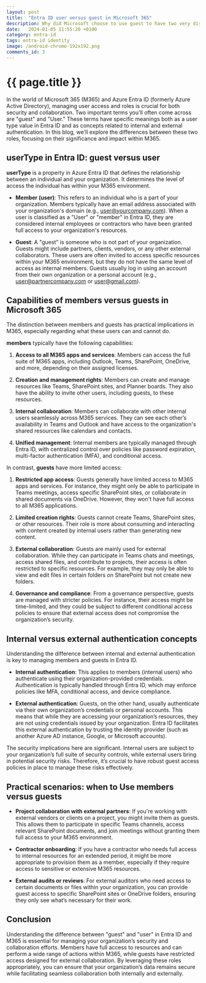 ```yaml
---
layout: post
title:  "Entra ID user versus guest in Microsoft 365"
description: Why did Microsoft choose to use guest to have two very distinct meanings.  How can a guest be a member, and a user be a guest?
date:   2024-01-05 11:55:20 +0100
category: entra-id
tags: entra-id identity
image: /android-chrome-192x192.png
comments_id: 3
---
```

<h1>{{ page.title }}</h1>

In the world of Microsoft 365 (M365) and Azure Entra ID (formerly Azure Active Directory), managing user access and roles is crucial for both security and collaboration. Two important terms you'll often come across are "guest" and "User." These terms have specific meanings both as a user type value in Entra ID and as concepts related to internal and external authentication. In this blog, we'll explore the differences between these two roles, focusing on their significance and impact within M365.
<!--more-->
## userType in Entra ID: guest versus user

**userType** is a property in Azure Entra ID that defines the relationship between an individual and your organization. It determines the level of access the individual has within your M365 environment.

- **Member (user)**: This refers to an individual who is a part of your organization. Members typically have an email address associated with your organization's domain (e.g., user@yourcompany.com). When a user is classified as a "User" or "member" in Entra ID, they are considered internal employees or contractors who have been granted full access to your organization's resources.

- **Guest**: A "guest" is someone who is not part of your organization. Guests might include partners, clients, vendors, or any other external collaborators. These users are often invited to access specific resources within your M365 environment, but they do not have the same level of access as internal members. Guests usually log in using an account from their own organization or a personal account (e.g., user@partnercompany.com or user@gmail.com).

## Capabilities of members versus guests in Microsoft 365

The distinction between members and guests has practical implications in M365, especially regarding what these users can and cannot do.

**members** typically have the following capabilities:

1. **Access to all M365 apps and services**: Members can access the full suite of M365 apps, including Outlook, Teams, SharePoint, OneDrive, and more, depending on their assigned licenses.
  
2. **Creation and management rights**: Members can create and manage resources like Teams, SharePoint sites, and Planner boards. They also have the ability to invite other users, including guests, to these resources.

3. **Internal collaboration**: Members can collaborate with other internal users seamlessly across M365 services. They can see each other’s availability in Teams and Outlook and have access to the organization's shared resources like calendars and contacts.

4. **Unified management**: Internal members are typically managed through Entra ID, with centralized control over policies like password expiration, multi-factor authentication (MFA), and conditional access.

In contrast, **guests** have more limited access:

1. **Restricted app access**: Guests generally have limited access to M365 apps and services. For instance, they might only be able to participate in Teams meetings, access specific SharePoint sites, or collaborate in shared documents via OneDrive. However, they won't have full access to all M365 applications.

2. **Limited creation rights**: Guests cannot create Teams, SharePoint sites, or other resources. Their role is more about consuming and interacting with content created by internal users rather than generating new content.

3. **External collaboration**: Guests are mainly used for external collaboration. While they can participate in Teams chats and meetings, access shared files, and contribute to projects, their access is often restricted to specific resources. For example, they may only be able to view and edit files in certain folders on SharePoint but not create new folders.

4. **Governance and compliance**: From a governance perspective, guests are managed with stricter policies. For instance, their access might be time-limited, and they could be subject to different conditional access policies to ensure that external access does not compromise the organization’s security.

## Internal versus external authentication concepts

Understanding the difference between internal and external authentication is key to managing members and guests in Entra ID.

- **Internal authentication**: This applies to members (internal users) who authenticate using their organization-provided credentials. Authentication is typically handled through Entra ID, which may enforce policies like MFA, conditional access, and device compliance.

- **External authentication**: Guests, on the other hand, usually authenticate via their own organization’s credentials or personal accounts. This means that while they are accessing your organization’s resources, they are not using credentials issued by your organization. Entra ID facilitates this external authentication by trusting the identity provider (such as another Azure AD instance, Google, or Microsoft accounts).

The security implications here are significant. Internal users are subject to your organization’s full suite of security controls, while external users bring in potential security risks. Therefore, it’s crucial to have robust guest access policies in place to manage these risks effectively.

## Practical scenarios: when to Use members versus guests

- **Project collaboration with external partners**: If you're working with external vendors or clients on a project, you might invite them as guests. This allows them to participate in specific Teams channels, access relevant SharePoint documents, and join meetings without granting them full access to your M365 environment.

- **Contractor onboarding**: If you have a contractor who needs full access to internal resources for an extended period, it might be more appropriate to provision them as a member, especially if they require access to sensitive or extensive M365 resources.

- **External audits or reviews**: For external auditors who need access to certain documents or files within your organization, you can provide guest access to specific SharePoint sites or OneDrive folders, ensuring they only see what’s necessary for their work.

## Conclusion

Understanding the difference between "guest" and "user" in Entra ID and M365 is essential for managing your organization’s security and collaboration efforts. Members have full access to resources and can perform a wide range of actions within M365, while guests have restricted access designed for external collaboration. By leveraging these roles appropriately, you can ensure that your organization’s data remains secure while facilitating seamless collaboration both internally and externally.
